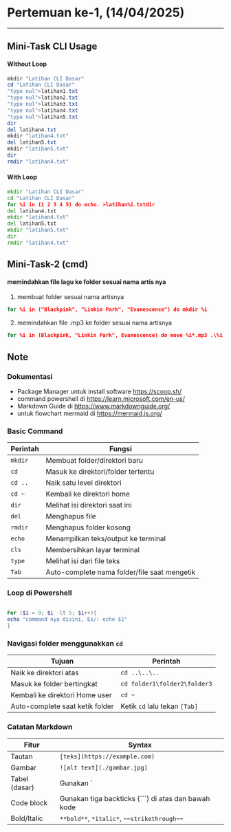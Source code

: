 # Pertemuan ke-1, (14/04/2025)
----------
## Mini-Task CLI Usage

#### Without Loop
```powershell
mkdir "Latihan CLI Dasar"
cd "Latihan CLI Dasar"
"type nul">latihan1.txt
"type nul">latihan2.txt
"type nul">latihan3.txt
"type nul">latihan4.txt
"type nul">latihan5.txt
dir
del latihan4.txt
mkdir "latihan4.txt"
del latihan5.txt
mkdir "latihan5.txt"
dir
rmdir "latihan4.txt"

```

#### With Loop
``` cmd
mkdir "Latihan CLI Dasar"
cd "Latihan CLI Dasar"
for %i in (1 2 3 4 5) do echo. >latihan%i.txtdir
del latihan4.txt
mkdir "latihan4.txt"
del latihan5.txt
mkdir "latihan5.txt"
dir
rmdir "latihan4.txt"

```

## Mini-Task-2 (cmd)
#### memindahkan file lagu ke folder sesuai nama artis nya

1. membuat folder sesuai nama artisnya
```cmd
for %i in ("Blackpink", "Linkin Park", "Evanescence") do mkdir %i
```

2. memindahkan file .mp3 ke folder sesuai nama artisnya
```cmd
for %i in (Blackpink, "Linkin Park", Evanescence) do move %i*.mp3 .\%i
```


## Note
### Dokumentasi
- Package Manager untuk install software https://scoop.sh/
- command powershell di https://learn.microsoft.com/en-us/
- Markdown Guide di https://www.markdownguide.org/ 
- untuk flowchart mermaid di https://mermaid.js.org/

### Basic Command

| Perintah  | Fungsi                                        |
|-----------|-----------------------------------------------|
| `mkdir`   | Membuat folder/direktori baru                 |
| `cd`      | Masuk ke direktori/folder tertentu            |
| `cd ..`   | Naik satu level direktori                     |
| `cd ~`    | Kembali ke direktori home                     |
| `dir`     | Melihat isi direktori saat ini                |
| `del`     | Menghapus file                                |
| `rmdir`   | Menghapus folder kosong                       |
| `echo`    | Menampilkan teks/output ke terminal           |
| `cls`     | Membersihkan layar terminal                   |
| `type`    | Melihat isi dari file teks                    |
| `Tab`     | Auto-complete nama folder/file saat mengetik  |

### Loop di Powershell
```powershell

For ($i = 0; $i -lt 5; $i++){
echo "command nya disini, Ex/: echo $1"
}

```
### Navigasi folder menggunakkan `cd`

| Tujuan                          | Perintah                                |
|----------------------------------|------------------------------------------|
| Naik ke direktori atas          | `cd ..\..\..`                            |
| Masuk ke folder bertingkat      | `cd folder1\folder2\folder3`             |
| Kembali ke direktori Home user  | `cd ~`                                   |
| Auto-complete saat ketik folder | Ketik `cd` lalu tekan `[Tab]`            |

### Catatan Markdown

| Fitur         | Syntax                                      |
|---------------|----------------------------------------------|
| Tautan        | `[teks](https://example.com)`                |
| Gambar        | `![alt text](./gambar.jpg)`                  |
| Tabel (dasar) | Gunakan `|` dan `-` untuk membuat baris tabel|
| Code block    | Gunakan tiga backticks (```) di atas dan bawah kode |
| Bold/Italic   | `**bold**`, `*italic*`, `~~strikethrough~~`  |
